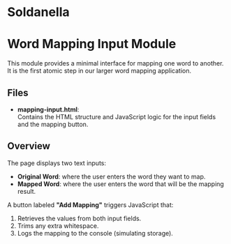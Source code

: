 # Soldanella

# Word Mapping Input Module

This module provides a minimal interface for mapping one word to another. It is the first atomic step in our larger word mapping application.

## Files

- **mapping-input.html**:  
  Contains the HTML structure and JavaScript logic for the input fields and the mapping button.


## Overview

The page displays two text inputs:
- **Original Word**: where the user enters the word they want to map.
- **Mapped Word**: where the user enters the word that will be the mapping result.

A button labeled **"Add Mapping"** triggers JavaScript that:
1. Retrieves the values from both input fields.
2. Trims any extra whitespace.
3. Logs the mapping to the console (simulating storage).